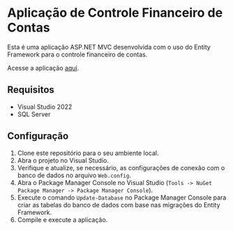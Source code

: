 # Aplicação de Controle Financeiro de Contas

Esta é uma aplicação ASP.NET MVC desenvolvida com o uso do Entity Framework para o controle financeiro de contas.

Acesse a aplicação [aqui](http://contasapp1-001-site1.btempurl.com/).

## Requisitos

- Visual Studio 2022
- SQL Server

## Configuração

1. Clone este repositório para o seu ambiente local.
2. Abra o projeto no Visual Studio.
3. Verifique e atualize, se necessário, as configurações de conexão com o banco de dados no arquivo `Web.config`.
4. Abra o Package Manager Console no Visual Studio (`Tools -> NuGet Package Manager -> Package Manager Console`).
5. Execute o comando `Update-Database` no Package Manager Console para criar as tabelas do banco de dados com base nas migrações do Entity Framework.
6. Compile e execute a aplicação.



